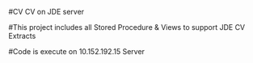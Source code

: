 #CV
CV on JDE server

#This project includes all Stored Procedure & Views to support JDE CV Extracts

#Code is execute on 10.152.192.15 Server
